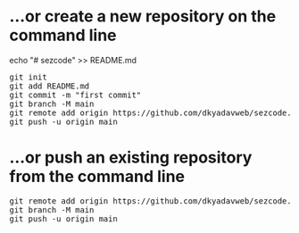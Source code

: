 # …or create a new repository on the command line
echo "# sezcode" >> README.md
<pre>
git init
git add README.md
git commit -m "first commit"
git branch -M main
git remote add origin https://github.com/dkyadavweb/sezcode.git
git push -u origin main
</pre>

# …or push an existing repository from the command line
<pre>
git remote add origin https://github.com/dkyadavweb/sezcode.git
git branch -M main
git push -u origin main
</pre>
